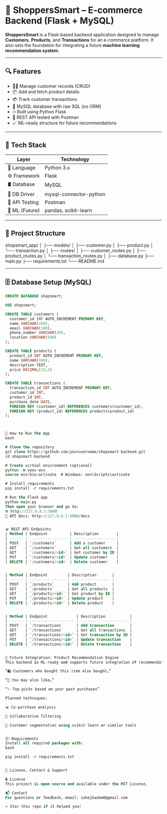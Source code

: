 # 🛒 ShoppersSmart – E-commerce Backend (Flask + MySQL)

**ShoppersSmart** is a Flask-based backend application designed to manage **Customers**, **Products**, and **Transactions** for an e-commerce platform. It also sets the foundation for integrating a future **machine learning recommendation system**.

---

## 🔍 Features

- 🧑‍💼 Manage customer records (CRUD)
- 📦 Add and fetch product details
- 💳 Track customer transactions
- 🔗 MySQL database with raw SQL (no ORM)
- 🔥 Built using Python Flask
- 📮 REST API tested with Postman
- 📈 ML-ready structure for future recommendations

---

## 🧰 Tech Stack

| Layer          | Technology                |
|----------------|---------------------------|
| 🐍 Language     | Python 3.x                |
| ⚙️ Framework    | Flask                     |
| 🛢️ Database     | MySQL                     |
| 🔌 DB Driver    | mysql-connector-python    |
| 🧪 API Testing | Postman                   |
| 🤖 ML (Future) | pandas, scikit-learn      |

---

## 📁 Project Structure

shopsmart_app/
│
├── models/
│ ├── customer.py
│ ├── product.py
│ └── transaction.py
│
├── routes/
│ ├── customer_routes.py
│ ├── product_routes.py
│ └── transaction_routes.py
│
├── database.py
├── main.py
├── requirements.txt
└── README.md



---

## 🗄️ Database Setup (MySQL)

```sql
CREATE DATABASE shopsmart;

USE shopsmart;

CREATE TABLE customers (
  customer_id INT AUTO_INCREMENT PRIMARY KEY,
  name VARCHAR(100),
  email VARCHAR(100),
  phone_number VARCHAR(20),
  location VARCHAR(100)
);

CREATE TABLE products (
  product_id INT AUTO_INCREMENT PRIMARY KEY,
  name VARCHAR(100),
  description TEXT,
  price DECIMAL(10,2)
);

CREATE TABLE transactions (
  transaction_id INT AUTO_INCREMENT PRIMARY KEY,
  customer_id INT,
  product_id INT,
  purchase_date DATE,
  FOREIGN KEY (customer_id) REFERENCES customers(customer_id),
  FOREIGN KEY (product_id) REFERENCES products(product_id)
);



🚀 How to Run the App
bash

# Clone the repository
git clone https://github.com/yourusername/shopsmart-backend.git
cd shopsmart-backend

# Create virtual environment (optional)
python -m venv env
source env/bin/activate  # Windows: env\Scripts\activate

# Install requirements
pip install -r requirements.txt

# Run the Flask app
python main.py
Then open your browser and go to:
🌐 http://127.0.0.1:5000
📄 API Docs: http://127.0.0.1:5000/docs


📊 REST API Endpoints
| Method | Endpoint          | Description        |
| ------ | ----------------- | ------------------ |
| POST   | `/customers`      | Add a customer     |
| GET    | `/customers`      | Get all customers  |
| GET    | `/customers/<id>` | Get customer by ID |
| PUT    | `/customers/<id>` | Update customer    |
| DELETE | `/customers/<id>` | Delete customer    |


| Method | Endpoint         | Description       |
| ------ | ---------------- | ----------------- |
| POST   | `/products`      | Add product       |
| GET    | `/products`      | Get all products  |
| GET    | `/products/<id>` | Get product by ID |
| PUT    | `/products/<id>` | Update product    |
| DELETE | `/products/<id>` | Delete product    |


| Method | Endpoint             | Description           |
| ------ | -------------------- | --------------------- |
| POST   | `/transactions`      | Add transaction       |
| GET    | `/transactions`      | Get all transactions  |
| GET    | `/transactions/<id>` | Get transaction by ID |
| PUT    | `/transactions/<id>` | Update transaction    |
| DELETE | `/transactions/<id>` | Delete transaction    |


🤖 Future Integration: Product Recommendation Engine
This backend is ML-ready and supports future integration of recommendation features like:

“🛍️ Customers who bought this item also bought…”

“📌 You may also like…”

“✨ Top picks based on your past purchases”

Planned techniques:

📊 Co-purchase analysis

🧠 Collaborative filtering

👥 Customer segmentation using scikit-learn or similar tools


📦 Requirements
Install all required packages with:
bash

pip install -r requirements.txt


🔖 License, Contact & Support

🔒 License  
This project is open-source and available under the MIT License.

📬 Contact  
For questions or feedback, email: sahejkadam0@gmail.com

⭐ Star this repo if it helped you!